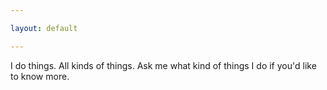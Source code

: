 ```yaml
---

layout: default

---
```


I do things. All kinds of things. Ask me what kind of things I do if you'd like to know more.
